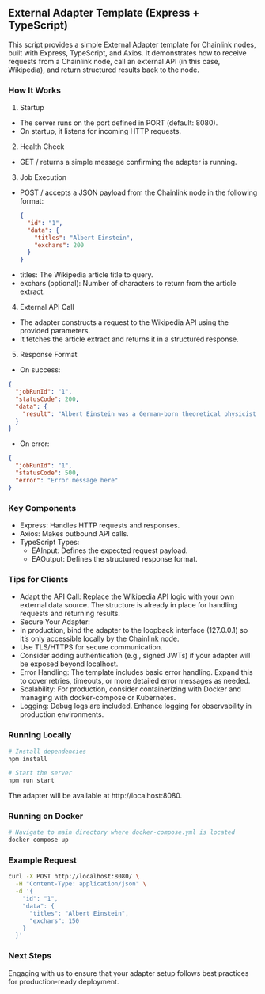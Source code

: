 ## External Adapter Template (Express + TypeScript)
This script provides a simple External Adapter template for Chainlink nodes, built with Express, TypeScript, and Axios. It demonstrates how to receive requests from a Chainlink node, call an external API (in this case, Wikipedia), and return structured results back to the node.

### How It Works
1. Startup
  - The server runs on the port defined in PORT (default: 8080).
  - On startup, it listens for incoming HTTP requests.

2. Health Check
  - GET / returns a simple message confirming the adapter is running.

3. Job Execution
  - POST / accepts a JSON payload from the Chainlink node in the following format:
    ```json
    {
      "id": "1",
      "data": {
        "titles": "Albert Einstein",
        "exchars": 200
      }
    }
    ```
  - titles: The Wikipedia article title to query.
  - exchars (optional): Number of characters to return from the article extract.

4. External API Call
  - The adapter constructs a request to the Wikipedia API using the provided parameters.
  - It fetches the article extract and returns it in a structured response.
5. Response Format
  - On success:
  ```json
  {
    "jobRunId": "1",
    "statusCode": 200,
    "data": {
      "result": "Albert Einstein was a German-born theoretical physicist..."
    }
  }
  ```
  - On error:
  ```json
  {
    "jobRunId": "1",
    "statusCode": 500,
    "error": "Error message here"
  }
  ```

### Key Components
- Express: Handles HTTP requests and responses.
- Axios: Makes outbound API calls.
- TypeScript Types:
  - EAInput: Defines the expected request payload.
  - EAOutput: Defines the structured response format.

### Tips for Clients
- Adapt the API Call:
  Replace the Wikipedia API logic with your own external data source. The structure is already in place for handling requests and returning results.
- Secure Your Adapter:
- In production, bind the adapter to the loopback interface (127.0.0.1) so it’s only accessible locally by the Chainlink node.
- Use TLS/HTTPS for secure communication.
- Consider adding authentication (e.g., signed JWTs) if your adapter will be exposed beyond localhost.
- Error Handling:
  The template includes basic error handling. Expand this to cover retries, timeouts, or more detailed error messages as needed.
- Scalability:
  For production, consider containerizing with Docker and managing with docker-compose or Kubernetes.
- Logging:
  Debug logs are included. Enhance logging for observability in production environments.

### Running Locally
```bash
# Install dependencies
npm install

# Start the server
npm run start
```
The adapter will be available at http://localhost:8080.

### Running on Docker
```bash
# Navigate to main directory where docker-compose.yml is located
docker compose up
```

### Example Request
```bash
curl -X POST http://localhost:8080/ \
  -H "Content-Type: application/json" \
  -d '{
    "id": "1",
    "data": {
      "titles": "Albert Einstein",
      "exchars": 150
    }
  }'
```

### Next Steps
Engaging with us to ensure that your adapter setup follows best practices for production-ready deployment.


